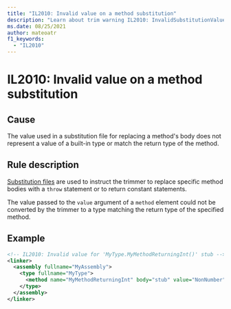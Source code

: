 ```yaml
---
title: "IL2010: Invalid value on a method substitution"
description: "Learn about trim warning IL2010: InvalidSubstitutionValue"
ms.date: 08/25/2021
author: mateoatr
f1_keywords:
  - "IL2010"
---
```

# IL2010: Invalid value on a method substitution

## Cause

The value used in a substitution file for replacing a method's body does not represent a
value of a built-in type or match the return type of the method.

## Rule description

[Substitution files](https://github.com/dotnet/runtime/blob/main/docs/tools/illink/data-formats.md#substitution-format)
are used to instruct the trimmer to replace specific method bodies with a `throw` statement or to
return constant statements.

The value passed to the `value` argument of a `method` element could not be converted by
the trimmer to a type matching the return type of the specified method.

## Example

```xml
<!-- IL2010: Invalid value for 'MyType.MyMethodReturningInt()' stub -->
<linker>
  <assembly fullname="MyAssembly">
    <type fullname="MyType">
      <method name="MyMethodReturningInt" body="stub" value="NonNumber" />
    </type>
  </assembly>
</linker>
```
